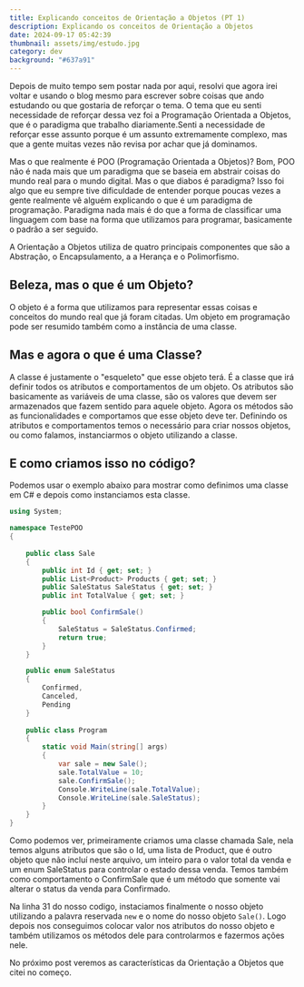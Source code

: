 ```yaml
---
title: Explicando conceitos de Orientação a Objetos (PT 1)
description: Explicando os conceitos de Orientação a Objetos
date: 2024-09-17 05:42:39
thumbnail: assets/img/estudo.jpg
category: dev
background: "#637a91"
---
```

Depois de muito tempo sem postar nada por aqui, resolvi que agora irei voltar e usando o blog mesmo para escrever sobre coisas que ando estudando ou que gostaria de reforçar o tema. O tema que eu senti necessidade de reforçar dessa vez foi a Programação Orientada a Objetos, que é o paradigma que trabalho diariamente.Senti a necessidade de reforçar esse assunto porque é um assunto extremamente complexo, mas que a gente muitas vezes não revisa por achar que já dominamos. 

Mas o que realmente é POO (Programação Orientada a Objetos)? Bom, POO não é nada mais que um paradigma que se baseia em abstrair coisas do mundo real para o mundo digital. Mas o que diabos é paradigma? Isso foi algo que eu sempre tive dificuldade de entender porque poucas vezes a gente realmente vê alguém explicando o que é um paradigma de programação. Paradigma nada mais é do que a forma de classificar uma linguagem com base na forma que utilizamos para programar, basicamente o padrão a ser seguido.

A Orientação a Objetos utiliza de quatro principais componentes que são a Abstração, o Encapsulamento, a a Herança e o Polimorfismo.

## Beleza, mas o que é um Objeto?

O objeto é a forma que utilizamos para representar essas coisas e conceitos do mundo real que já foram citadas. Um objeto em programação pode ser resumido também como a instância de uma classe. 

## Mas e agora o que é uma Classe?

A classe é justamente o "esqueleto" que esse objeto terá. É a classe que irá definir todos os atributos e comportamentos de um objeto. Os atributos são basicamente as variáveis de uma classe, são os valores que devem ser armazenados que fazem sentido para aquele objeto. Agora os métodos são as funcionalidades e comportamos que esse objeto deve ter. Definindo os atributos e comportamentos temos o necessário para criar nossos objetos, ou como falamos, instanciarmos o objeto utilizando a classe.

## E como criamos isso no código?

Podemos usar o exemplo abaixo para mostrar como definimos uma classe em C# e depois como instanciamos esta classe.

```csharp
using System;

namespace TestePOO
{
    
    public class Sale
    {
        public int Id { get; set; }
        public List<Product> Products { get; set; }
        public SaleStatus SaleStatus { get; set; }
        public int TotalValue { get; set; }

        public bool ConfirmSale()
        {
            SaleStatus = SaleStatus.Confirmed;
            return true;
        }
    }

    public enum SaleStatus
    {
        Confirmed,
        Canceled,
        Pending
    }
    
    public class Program
    {
        static void Main(string[] args) 
        {
            var sale = new Sale();
            sale.TotalValue = 10;
            sale.ConfirmSale();
            Console.WriteLine(sale.TotalValue);
            Console.WriteLine(sale.SaleStatus);
        }
    }
}
```

Como podemos ver, primeiramente criamos uma classe chamada Sale, nela temos alguns atributos que são o Id, uma lista de Product, que é outro objeto que não incluí neste arquivo, um inteiro para o valor total da venda e um enum SaleStatus para controlar o estado dessa venda. Temos também como comportamento o ConfirmSale que é um método que somente vai alterar o status da venda para Confirmado.

Na linha 31 do nosso codigo, instaciamos finalmente o nosso objeto utilizando a palavra reservada `new` e o nome do nosso objeto `Sale()`. Logo depois nos conseguimos colocar valor nos atributos do nosso objeto e também utilizamos os métodos dele para controlarmos e fazermos ações nele.

No próximo post veremos as características da Orientação a Objetos que citei no começo.